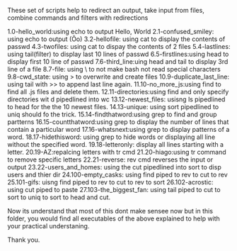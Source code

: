 These set of scripts help to redirect an output, take input from files, combine commands and filters with redirections

1.0-hello_world:using echo to output Hello, World
2.1-confused_smiley: using echo to output (Ôo)
3.2-hellofile: using cat to display the contents of passwd
4.3-twofiles: using cat to dispay the contents of 2 files
5.4-lastlines: using tail(filter) to display last 10 lines of passwd
6.5-firstlines:using head to display first 10 line of passwd
7.6-third_line:uing head and tail to display 3rd line of a file
8.7-file: using \ to not make bash not read special characters
9.8-cwd_state: using > to overwrite and create files
10.9-duplicate_last_line: using tail with >> to append last line again.
11.10-no_more_js:using find to find all .js files and delete them.
12.11-directories:using find and only specify directories wit d pipedlined into wc
13.12-newest_files: usisng ls pipedlined to head for the the 10 newest files.
14.13-unique: using sort pipedlined to uniq should fo the trick.
15.14-findthatword:using grep to find and group partterns
16.15-countthatword:using grep to display the number of lines that contain a particular word
17.16-whatsnext:using grep to display patterns of a word.
18.17-hidethisword: using grep to hide words or displaying all line without the specified word.
19.18-letteronly: display all lines starting with a letter.
20.19-AZ:repalcing letters with tr cmd
21.20-hiago:using tr command to remove specific letters
22.21-reverse: rev cmd reverses the input or output
23.22-users_and_homes: using the cut pipedlined into sort to disp users and thier dir
24.100-empty_casks: using find piped to rev to cut to rev
25.101-gifs: uisng find piped to rev to cut to rev to sort
26.102-acrostic: using cut piped to paste
27.103-the_biggest_fan: using tail piped to cut to sort to uniq to sort to head and cut.

Now its understand that most of this dont make sensee now but in this folder, you would find all executables of the above explained to help with your practical understaning.

Thank you. 
